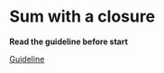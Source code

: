 # Sum with a closure

**Read the guideline before start**

[Guideline](https://github.com/mate-academy/js_task-guideline/blob/master/README.md)
